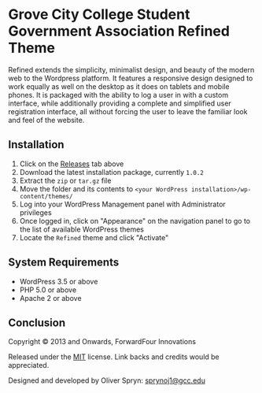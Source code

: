 Grove City College Student Government Association Refined Theme
===

Refined extends the simplicity, minimalist design, and beauty of the modern web to the Wordpress platform. It features a responsive design designed to work equally as well on the desktop as it does on tablets and mobile phones. It is packaged with the ability to log a user in with a custom interface, while additionally providing a complete and simplified user registration interface, all without forcing the user to leave the familiar look and feel of the website.

Installation
---

1. Click on the [Releases][1] tab above
2. Download the latest installation package, currently `1.0.2`
3. Extract the `zip` or `tar.gz` file
4. Move the folder and its contents to `<your WordPress installation>/wp-content/themes/`
5. Log into your WordPress Management panel with Administrator privileges
6. Once logged in, click on "Appearance" on the navigation panel to go to the list of available WordPress themes
7. Locate the `Refined` theme and click "Activate"

System Requirements
---

* WordPress 3.5 or above
* PHP 5.0 or above
* Apache 2 or above

Conclusion
---

Copyright &copy; 2013 and Onwards, ForwardFour Innovations

Released under the [MIT][2] license. Link backs and credits would be appreciated.

Designed and developed by Oliver Spryn: sprynoj1@gcc.edu


[1]: https://github.com/ffiadmin/refined/releases
[2]: http://opensource.org/licenses/MIT
